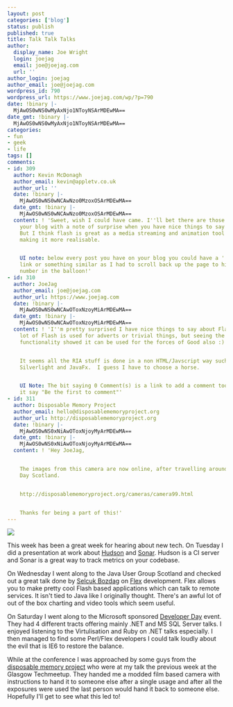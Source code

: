 ```yaml
---
layout: post
categories: ['blog']
status: publish
published: true
title: Talk Talk Talks
author:
  display_name: Joe Wright
  login: joejag
  email: joe@joejag.com
  url: ''
author_login: joejag
author_email: joe@joejag.com
wordpress_id: 790
wordpress_url: https://www.joejag.com/wp/?p=790
date: !binary |-
  MjAwOS0wNS0wMyAxNjo1NToyNSArMDEwMA==
date_gmt: !binary |-
  MjAwOS0wNS0wMyAxNjo1NToyNSArMDEwMA==
categories:
- fun
- geek
- life
tags: []
comments:
- id: 309
  author: Kevin McDonagh
  author_email: kevin@appletv.co.uk
  author_url: ''
  date: !binary |-
    MjAwOS0wNS0wNCAwNzo0MzoxOSArMDEwMA==
  date_gmt: !binary |-
    MjAwOS0wNS0wNCAwNzo0MzoxOSArMDEwMA==
  content: ! 'Sweet, wish I could have came. I''ll bet there are those who will read
    your blog with a note of surprise when you have nice things to say about flash.
    But I think flash is great as a media streaming and animation tool flex is just
    making it more realisable.


    UI note: below every post you have on your blog you could have a ''post a comment''
    link or something similar as I had to scroll back up the page to hit on the comment
    number in the balloon!'
- id: 310
  author: JoeJag
  author_email: joe@joejag.com
  author_url: https://www.joejag.com
  date: !binary |-
    MjAwOS0wNS0wNCAwOToxNzoyMiArMDEwMA==
  date_gmt: !binary |-
    MjAwOS0wNS0wNCAwOToxNzoyMiArMDEwMA==
  content: ! 'I''m pretty surprised I have nice things to say about Flash as well!  A
    lot of Flash is used for adverts or trivial things, but seeing the Google Analytics
    functionality showed it can be used for the forces of Good also :)


    It seems all the RIA stuff is done in a non HTML/Javscript way such as Flex,
    Silverlight and JavaFx.  I guess I have to choose a horse.


    UI Note: The bit saying 0 Comment(s) is a link to add a comment too.  I''ll make
    it say "Be the first to comment"'
- id: 311
  author: Disposable Memory Project
  author_email: hello@disposablememoryproject.org
  author_url: http://disposablememoryproject.org
  date: !binary |-
    MjAwOS0wNS0xNiAwOToxNjoyMyArMDEwMA==
  date_gmt: !binary |-
    MjAwOS0wNS0xNiAwOToxNjoyMyArMDEwMA==
  content: ! 'Hey JoeJag,


    The images from this camera are now online, after travelling around the Developer
    Day Scotland.


    http://disposablememoryproject.org/cameras/camera99.html


    Thanks for being a part of this!'
---
```


<p><img src="{{ site.url }}/images/2009/talks.jpg" /></p>
<p>This week has been a great week for hearing about new tech.  On Tuesday I did a presentation at work about <a href="https://hudson.dev.java.net">Hudson</a> and <a href="http://sonar.codehaus.org/">Sonar</a>.  Hudson is a CI server and Sonar is a great way to track metrics on your codebase.</p>
<p>On Wednesday I went along to the Java User Group Scotland and checked out a great talk done by <a href="http://bozdagstudio.com/selcuk/">Selcuk Bozdag</a> on <a href="http://www.adobe.com/products/flex/">Flex</a> development.  Flex allows you to make pretty cool Flash based applications which can talk to remote services.  It isn't tied to Java like I originally thought.  There's an awful lot of out of the box charting and video tools which seem useful.</p>
<p>On Saturday I went along to the Microsoft sponsored <a href="http://www.developerdayscotland.com/main/Default.aspx">Developer Day</a> event.  They had 4 different tracts offering mainly .NET and MS SQL Server talks.  I enjoyed listening to the Virtulisation and Ruby on .NET talks especially.  I then managed to find some Perl/Flex developers I could talk loudly about the evil that is IE6 to restore the balance.</p>
<p>While at the conference I was approached by some guys from the <a href="http://disposablememoryproject.org/cameras/camera99.html">disposable memory project</a> who were at my talk the previous week at the Glasgow Techmeetup.  They handed me a modded film based camera with instructions to hand it to someone else after a single usage and after all the exposures were used the last person would hand it back to someone else.  Hopefully I'll get to see what this led to!</p>
